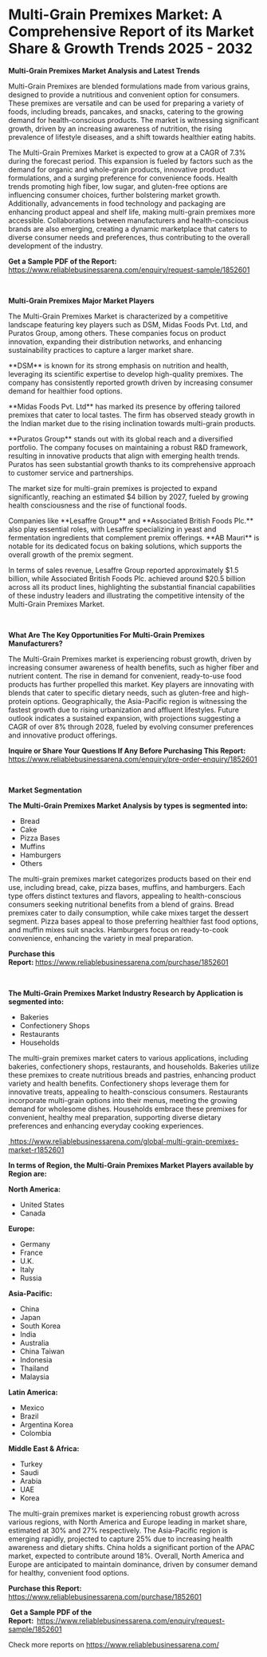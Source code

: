 <p><h1>Multi-Grain Premixes Market: A Comprehensive Report of its Market Share & Growth Trends 2025 - 2032</h1></p><p><strong>Multi-Grain Premixes Market Analysis and Latest Trends</strong></p>
<p><p>Multi-Grain Premixes are blended formulations made from various grains, designed to provide a nutritious and convenient option for consumers. These premixes are versatile and can be used for preparing a variety of foods, including breads, pancakes, and snacks, catering to the growing demand for health-conscious products. The market is witnessing significant growth, driven by an increasing awareness of nutrition, the rising prevalence of lifestyle diseases, and a shift towards healthier eating habits.</p><p>The Multi-Grain Premixes Market is expected to grow at a CAGR of 7.3% during the forecast period. This expansion is fueled by factors such as the demand for organic and whole-grain products, innovative product formulations, and a surging preference for convenience foods. Health trends promoting high fiber, low sugar, and gluten-free options are influencing consumer choices, further bolstering market growth. Additionally, advancements in food technology and packaging are enhancing product appeal and shelf life, making multi-grain premixes more accessible. Collaborations between manufacturers and health-conscious brands are also emerging, creating a dynamic marketplace that caters to diverse consumer needs and preferences, thus contributing to the overall development of the industry.</p></p>
<p><strong>Get a Sample PDF of the Report:&nbsp;</strong> <a href="https://www.reliablebusinessarena.com/enquiry/request-sample/1852601?utm_campaign=3266&utm_medium=2&utm_source=Github&utm_content=ia&utm_term=07042025&utm_id=multi-grain-premixes">https://www.reliablebusinessarena.com/enquiry/request-sample/1852601</a></p>
<p>&nbsp;</p>
<p><strong>Multi-Grain Premixes Major Market Players</strong></p>
<p><p>The Multi-Grain Premixes Market is characterized by a competitive landscape featuring key players such as DSM, Midas Foods Pvt. Ltd, and Puratos Group, among others. These companies focus on product innovation, expanding their distribution networks, and enhancing sustainability practices to capture a larger market share.</p><p>**DSM** is known for its strong emphasis on nutrition and health, leveraging its scientific expertise to develop high-quality premixes. The company has consistently reported growth driven by increasing consumer demand for healthier food options. </p><p>**Midas Foods Pvt. Ltd** has marked its presence by offering tailored premixes that cater to local tastes. The firm has observed steady growth in the Indian market due to the rising inclination towards multi-grain products. </p><p>**Puratos Group** stands out with its global reach and a diversified portfolio. The company focuses on maintaining a robust R&D framework, resulting in innovative products that align with emerging health trends. Puratos has seen substantial growth thanks to its comprehensive approach to customer service and partnerships.</p><p>The market size for multi-grain premixes is projected to expand significantly, reaching an estimated $4 billion by 2027, fueled by growing health consciousness and the rise of functional foods. </p><p>Companies like **Lesaffre Group** and **Associated British Foods Plc.** also play essential roles, with Lesaffre specializing in yeast and fermentation ingredients that complement premix offerings. **AB Mauri** is notable for its dedicated focus on baking solutions, which supports the overall growth of the premix segment.</p><p>In terms of sales revenue, Lesaffre Group reported approximately $1.5 billion, while Associated British Foods Plc. achieved around $20.5 billion across all its product lines, highlighting the substantial financial capabilities of these industry leaders and illustrating the competitive intensity of the Multi-Grain Premixes Market.</p></p>
<p>&nbsp;</p>
<p><strong>What Are The Key Opportunities For Multi-Grain Premixes Manufacturers?</strong></p>
<p><p>The Multi-Grain Premixes market is experiencing robust growth, driven by increasing consumer awareness of health benefits, such as higher fiber and nutrient content. The rise in demand for convenient, ready-to-use food products has further propelled this market. Key players are innovating with blends that cater to specific dietary needs, such as gluten-free and high-protein options. Geographically, the Asia-Pacific region is witnessing the fastest growth due to rising urbanization and affluent lifestyles. Future outlook indicates a sustained expansion, with projections suggesting a CAGR of over 8% through 2028, fueled by evolving consumer preferences and innovative product offerings.</p></p>
<p><strong>Inquire or Share Your Questions If Any Before Purchasing This Report:</strong> <a href="https://www.reliablebusinessarena.com/enquiry/pre-order-enquiry/1852601?utm_campaign=3266&utm_medium=2&utm_source=Github&utm_content=ia&utm_term=07042025&utm_id=multi-grain-premixes">https://www.reliablebusinessarena.com/enquiry/pre-order-enquiry/1852601</a></p>
<p>&nbsp;</p>
<p><strong>Market Segmentation</strong></p>
<p><strong>The Multi-Grain Premixes Market Analysis by types is segmented into:</strong></p>
<p><ul><li>Bread</li><li>Cake</li><li>Pizza Bases</li><li>Muffins</li><li>Hamburgers</li><li>Others</li></ul></p>
<p><p>The multi-grain premixes market categorizes products based on their end use, including bread, cake, pizza bases, muffins, and hamburgers. Each type offers distinct textures and flavors, appealing to health-conscious consumers seeking nutritional benefits from a blend of grains. Bread premixes cater to daily consumption, while cake mixes target the dessert segment. Pizza bases appeal to those preferring healthier fast food options, and muffin mixes suit snacks. Hamburgers focus on ready-to-cook convenience, enhancing the variety in meal preparation.</p></p>
<p><strong>Purchase this Report:&nbsp;</strong><a href="https://www.reliablebusinessarena.com/purchase/1852601?utm_campaign=3266&utm_medium=2&utm_source=Github&utm_content=ia&utm_term=07042025&utm_id=multi-grain-premixes">https://www.reliablebusinessarena.com/purchase/1852601</a></p>
<p>&nbsp;</p>
<p><strong>The Multi-Grain Premixes Market Industry Research by Application is segmented into:</strong></p>
<p><ul><li>Bakeries</li><li>Confectionery Shops</li><li>Restaurants</li><li>Households</li></ul></p>
<p><p>The multi-grain premixes market caters to various applications, including bakeries, confectionery shops, restaurants, and households. Bakeries utilize these premixes to create nutritious breads and pastries, enhancing product variety and health benefits. Confectionery shops leverage them for innovative treats, appealing to health-conscious consumers. Restaurants incorporate multi-grain options into their menus, meeting the growing demand for wholesome dishes. Households embrace these premixes for convenient, healthy meal preparation, supporting diverse dietary preferences and enhancing everyday cooking experiences.</p></p>
<p><a href="https://www.reliablebusinessarena.com/global-multi-grain-premixes-market-r1852601?utm_campaign=3266&utm_medium=2&utm_source=Github&utm_content=ia&utm_term=07042025&utm_id=multi-grain-premixes">&nbsp;https://www.reliablebusinessarena.com/global-multi-grain-premixes-market-r1852601</a></p>
<p><strong>In terms of Region, the Multi-Grain Premixes Market Players available by Region are:</strong></p>
<p>
    <p> <strong> North America: </strong>
        <ul>
            <li>United States</li>
            <li>Canada</li>
        </ul>
        </p> 
    <p> <strong> Europe: </strong>
        <ul>
            <li>Germany</li>
            <li>France</li>
            <li>U.K.</li>
            <li>Italy</li>
            <li>Russia</li>
        </ul>
        </p> 
    <p> <strong> Asia-Pacific: </strong>
        <ul>
            <li>China</li>
            <li>Japan</li>
            <li>South Korea</li>
            <li>India</li>
            <li>Australia</li>
            <li>China Taiwan</li>
            <li>Indonesia</li>
            <li>Thailand</li>
            <li>Malaysia</li>
        </ul>
        </p> 
    <p> <strong> Latin America: </strong>
        <ul>
            <li>Mexico</li>
            <li>Brazil</li>
            <li>Argentina Korea</li>
            <li>Colombia</li>
        </ul>
        </p> 
    <p> <strong> Middle East & Africa: </strong>
        <ul>
            <li>Turkey</li>
            <li>Saudi</li>
            <li>Arabia</li>
            <li>UAE</li>
            <li>Korea</li>
        </ul>
    </p>
    </p>
<p><p>The multi-grain premixes market is experiencing robust growth across various regions, with North America and Europe leading in market share, estimated at 30% and 27% respectively. The Asia-Pacific region is emerging rapidly, projected to capture 25% due to increasing health awareness and dietary shifts. China holds a significant portion of the APAC market, expected to contribute around 18%. Overall, North America and Europe are anticipated to maintain dominance, driven by consumer demand for healthy, convenient food options.</p></p>
<p><strong>Purchase this Report: </strong><a href="https://www.reliablebusinessarena.com/purchase/1852601?utm_campaign=3266&utm_medium=2&utm_source=Github&utm_content=ia&utm_term=07042025&utm_id=multi-grain-premixes">https://www.reliablebusinessarena.com/purchase/1852601</a></p>
<p>&nbsp;<strong>Get a Sample PDF of the Report:&nbsp;&nbsp;</strong><a href="https://www.reliablebusinessarena.com/enquiry/request-sample/1852601?utm_campaign=3266&utm_medium=2&utm_source=Github&utm_content=ia&utm_term=07042025&utm_id=multi-grain-premixes">https://www.reliablebusinessarena.com/enquiry/request-sample/1852601</a></p>
<p><strong></strong></p>
<p>Check more reports on <a href="https://www.reliablebusinessarena.com/?utm_campaign=3266&utm_medium=2&utm_source=Github&utm_content=ia&utm_term=07042025&utm_id=multi-grain-premixes">https://www.reliablebusinessarena.com/</a></p>